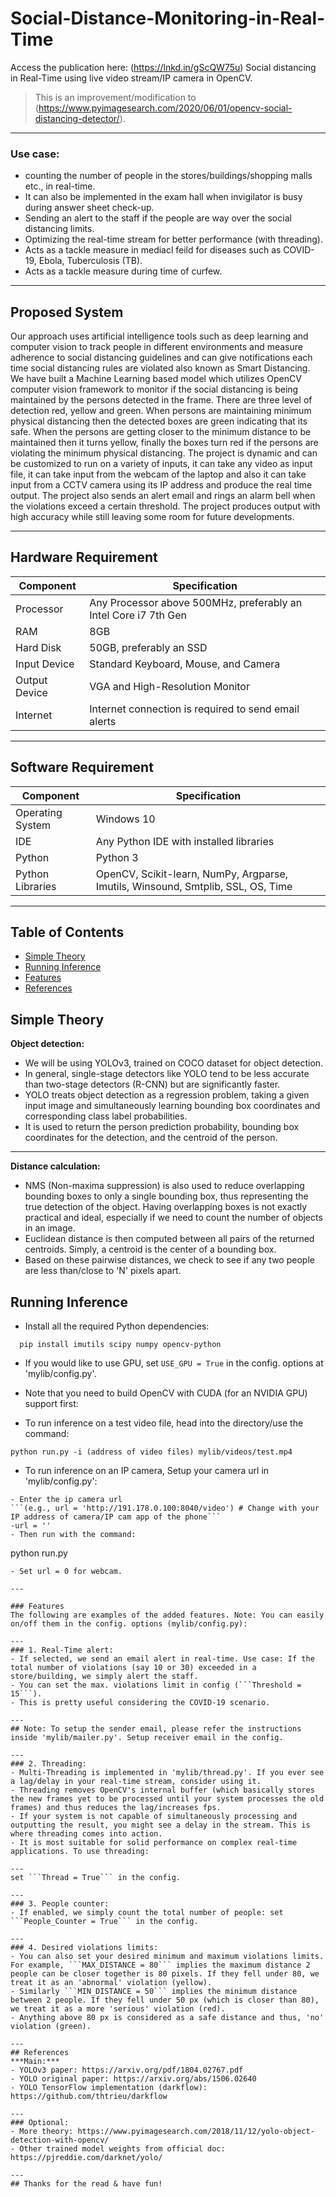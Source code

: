 # Social-Distance-Monitoring-in-Real-Time

Access the publication here: (https://lnkd.in/gScQW75u)
Social distancing in Real-Time using live video stream/IP camera in OpenCV.

> This is an improvement/modification to (https://www.pyimagesearch.com/2020/06/01/opencv-social-distancing-detector/).

---
### Use case: 
- counting the number of people in the stores/buildings/shopping malls etc., in real-time.
- It can also be implemented in the exam hall when invigilator is busy during answer sheet check-up.
- Sending an alert to the staff if the people are way over the social distancing limits.
- Optimizing the real-time stream for better performance (with threading).
- Acts as a tackle measure in mediacl feild for diseases such as COVID-19, Ebola, Tuberculosis (TB).
- Acts as a tackle measure during time of curfew.

---
## Proposed System
Our approach uses artificial intelligence tools such as deep learning and computer vision to track people in different environments and measure adherence to social distancing guidelines and can give notifications each time social distancing rules are violated also known as Smart Distancing. We have built a Machine Learning based model which utilizes OpenCV computer vision framework to monitor if the social distancing is being maintained by the persons detected in the frame. There are three level of detection red, yellow and green. When persons are maintaining minimum physical distancing then the detected boxes are green indicating that its safe. When the persons are getting closer to the minimum distance to be maintained then it turns yellow, finally the boxes turn red if the persons are violating the minimum physical distancing. The project is dynamic and can be customized to run on a variety of inputs, it can take any video as input file, it can take input from the webcam of the laptop and also it can take input from a CCTV camera using its IP address and produce the real time output. The project also sends an alert email and rings an alarm bell when the violations exceed a certain threshold. The project produces output with high accuracy while still leaving some room for future developments.

---
## Hardware Requirement

| Component       | Specification                         |
|-----------------|---------------------------------------|
| Processor       | Any Processor above 500MHz, preferably an Intel Core i7 7th Gen |
| RAM             | 8GB                                   |
| Hard Disk       | 50GB, preferably an SSD               |
| Input Device    | Standard Keyboard, Mouse, and Camera  |
| Output Device   | VGA and High-Resolution Monitor        |
| Internet        | Internet connection is required to send email alerts |

---
## Software Requirement

| Component          | Specification                                                      |
|--------------------|--------------------------------------------------------------------|
| Operating System   | Windows 10                                                         |
| IDE                | Any Python IDE with installed libraries                            |
| Python             | Python 3                                                           |
| Python Libraries   | OpenCV, Scikit-learn, NumPy, Argparse, Imutils, Winsound, Smtplib, SSL, OS, Time |



---
## Table of Contents
* [Simple Theory](#simple-theory)
* [Running Inference](#running-inference)
* [Features](#features)
* [References](#references)

## Simple Theory
**Object detection:**
- We will be using YOLOv3, trained on COCO dataset for object detection.
- In general, single-stage detectors like YOLO tend to be less accurate than two-stage detectors (R-CNN) but are significantly faster.
- YOLO treats object detection as a regression problem, taking a given input image and simultaneously learning bounding box coordinates and corresponding class label probabilities.
- It is used to return the person prediction probability, bounding box coordinates for the detection, and the centroid of the person.

---
**Distance calculation:**
- NMS (Non-maxima suppression) is also used to reduce overlapping bounding boxes to only a single bounding box, thus representing the true detection of the object. Having overlapping boxes is not exactly practical and ideal, especially if we need to count the number of objects in an image.
- Euclidean distance is then computed between all pairs of the returned centroids. Simply, a centroid is the center of a bounding box.
- Based on these pairwise distances, we check to see if any two people are less than/close to 'N' pixels apart.

## Running Inference
- Install all the required Python dependencies:
```
  pip install imutils scipy numpy opencv-python

```
- If you would like to use GPU, set ```USE_GPU = True``` in the config. options at 'mylib/config.py'.

- Note that you need to build OpenCV with CUDA (for an NVIDIA GPU) support first:

- To run inference on a test video file, head into the directory/use the command:
```
python run.py -i (address of video files) mylib/videos/test.mp4
```
- To run inference on an IP camera, Setup your camera url in 'mylib/config.py':

```
- Enter the ip camera url
```(e.g., url = 'http://191.178.0.100:8040/video') # Change with your IP address of camera/IP cam app of the phone```
-url = ''
- Then run with the command:
```
python run.py
```
- Set url = 0 for webcam.

---

### Features
The following are examples of the added features. Note: You can easily on/off them in the config. options (mylib/config.py):

---
### 1. Real-Time alert:
- If selected, we send an email alert in real-time. Use case: If the total number of violations (say 10 or 30) exceeded in a store/building, we simply alert the staff.
- You can set the max. violations limit in config (```Threshold = 15```).
- This is pretty useful considering the COVID-19 scenario.

---
## Note: To setup the sender email, please refer the instructions inside 'mylib/mailer.py'. Setup receiver email in the config.

---
### 2. Threading:
- Multi-Threading is implemented in 'mylib/thread.py'. If you ever see a lag/delay in your real-time stream, consider using it.
- Threading removes OpenCV's internal buffer (which basically stores the new frames yet to be processed until your system processes the old frames) and thus reduces the lag/increases fps.
- If your system is not capable of simultaneously processing and outputting the result, you might see a delay in the stream. This is where threading comes into action.
- It is most suitable for solid performance on complex real-time applications. To use threading:

---
set ```Thread = True``` in the config.

---
### 3. People counter:
- If enabled, we simply count the total number of people: set ```People_Counter = True``` in the config.

---
### 4. Desired violations limits:
- You can also set your desired minimum and maximum violations limits. For example, ```MAX_DISTANCE = 80``` implies the maximum distance 2 people can be closer together is 80 pixels. If they fell under 80, we treat it as an 'abnormal' violation (yellow).
- Similarly ```MIN_DISTANCE = 50``` implies the minimum distance between 2 people. If they fell under 50 px (which is closer than 80), we treat it as a more 'serious' violation (red).
- Anything above 80 px is considered as a safe distance and thus, 'no' violation (green).

---
## References
***Main:***
- YOLOv3 paper: https://arxiv.org/pdf/1804.02767.pdf
- YOLO original paper: https://arxiv.org/abs/1506.02640
- YOLO TensorFlow implementation (darkflow): https://github.com/thtrieu/darkflow

---
### Optional:
- More theory: https://www.pyimagesearch.com/2018/11/12/yolo-object-detection-with-opencv/
- Other trained model weights from official doc: https://pjreddie.com/darknet/yolo/

---
## Thanks for the read & have fun!

